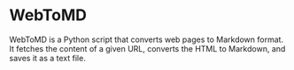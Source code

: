 # WebToMD
WebToMD is a Python script that converts web pages to Markdown format. It fetches the content of a given URL, converts the HTML to Markdown, and saves it as a text file.
